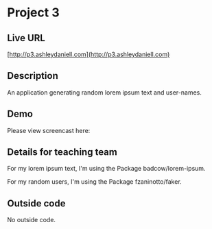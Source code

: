 # Project 3

## Live URL
[http://p3.ashleydaniell.com](http://p3.ashleydaniell.com)

## Description
An application generating random lorem ipsum text and user-names. 

## Demo
Please view screencast here: []() 


## Details for teaching team
For my lorem ipsum text, I'm using the Package badcow/lorem-ipsum.

For my random users, I'm using the Package fzaninotto/faker.

## Outside code 
No outside code.  
